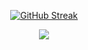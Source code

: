 
<p class="rich-diff-level-zero" align="center">
  <a href="https://github-readme-streak-stats.herokuapp.com/?user=ponytailer" rel="nofollow" class="rech-diff-level-one">
    <img src="https://github-readme-streak-stats.herokuapp.com/?user=ponytailer" alt="GitHub Streak" data-canonical-src="https://github-readme-streak-stats.herokuapp.com/?user=ponytailer&theme=dark" style="max-width:100%;">
   </a>
 </p>

<p align="center">
  <a href="https://github-readme-stats.vercel.app/api?username=ponytailer&count_private=true&show_icons=true&include_all_commits=true">
    <img src="http://github-readme-stats.vercel.app/api?username=ponytailer&count_private=true&show_icons=true&include_all_commits=true" />
  </a>
</p>
